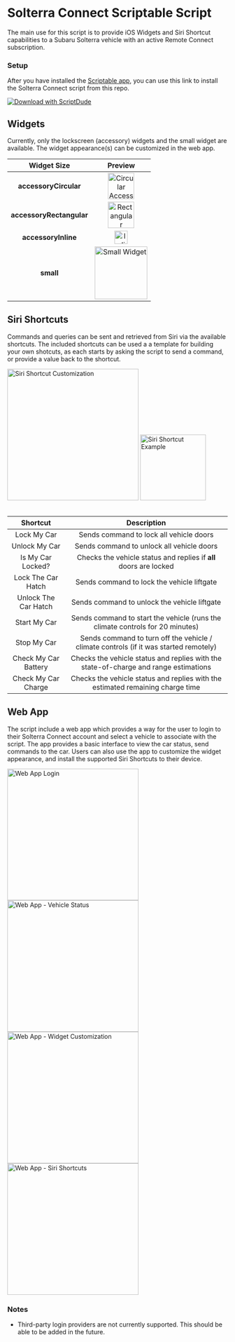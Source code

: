 # Solterra Connect Scriptable Script
The main use for this script is to provide iOS Widgets and Siri Shortcut capabilities to a Subaru Solterra vehicle with an active Remote Connect subscription.

### Setup
After you have installed the [Scriptable app](https://scriptable.app), you can use this link to install the Solterra Connect script from this repo.

[![Download with ScriptDude](https://scriptdu.de/download.svg)](https://scriptdu.de?name=Solterra%20Connect&source=https%3A%2F%2Fraw.githubusercontent.com%2FRossGGG%2FSolterraWidget%2Fmain%2FSolterra%2520Connect.js&docs=https%3A%2F%2Fgithub.com%2FRossGGG%2FSolterraWidget%2Fblob%2Fmain%2FREADME.md)

## Widgets
Currently, only the lockscreen (accessory) widgets and the small widget are available.  The widget appearance(s) can be customized in the web app.

| Widget Size | Preview |
| :---: | :---: |
| __accessoryCircular__ | <img src="https://github.com/RossGGG/SolterraWidget/assets/5018716/78f640f0-5dae-46cb-b01b-5b1f5fea69fa" alt="Circular Accessory Widget" height=60 /> |
| __accessoryRectangular__ | <img src="https://github.com/RossGGG/SolterraWidget/assets/5018716/4decd956-c442-4738-832f-528b4bb290f5" alt="Rectangular Accessory Widget" height=60 /> |
| __accessoryInline__ | <img src="https://github.com/RossGGG/SolterraWidget/assets/5018716/0beda685-10da-4041-88bf-520301fd8634" alt="Inline Accessory Widget" height=30 /> |
| __small__ | <img src="https://github.com/RossGGG/SolterraWidget/assets/5018716/a7a8ab2e-30c6-483a-83d5-1b4901b20e78" alt="Small Widget" height=120 /> |

## Siri Shortcuts
Commands and queries can be sent and retrieved from Siri via the available shortcuts.
The included shortcuts can be used a a template for building your own shotcuts, as each starts by asking the script to send a command, or provide a value back to the shortcut.

<img src="https://github.com/RossGGG/SolterraWidget/assets/5018716/86288875-21c0-411e-aae0-43dd0d26e5fd" alt="Siri Shortcut Customization" height=300 />
<img src="https://github.com/RossGGG/SolterraWidget/assets/5018716/551b2eb6-fc11-49e1-9a65-00c5e463e1b2" alt="Siri Shortcut Example" height=150 />
<br><br>

| Shortcut | Description |
| :----: | :----: |
| Lock My Car | Sends command to lock all vehicle doors |
| Unlock My Car | Sends command to unlock all vehicle doors |
| Is My Car Locked? | Checks the vehicle status and replies if __all__ doors are locked |
| Lock The Car Hatch | Sends command to lock the vehicle liftgate |
| Unlock The Car Hatch | Sends command to unlock the vehicle liftgate |
| Start My Car | Sends command to start the vehicle (runs the climate controls for 20 minutes) |
| Stop My Car | Sends command to turn off the vehicle / climate controls (if it was started remotely) |
| Check My Car Battery | Checks the vehicle status and replies with the state-of-charge and range estimations |
| Check My Car Charge | Checks the vehicle status and replies with the estimated remaining charge time |

## Web App
The script include a web app which provides a way for the user to login to their Solterra Connect account and select a vehicle to associate with the script.
The app provides a basic interface to view the car status, send commands to the car.
Users can also use the app to customize the widget appearance, and install the supported Siri Shortcuts to their device.

<img src="https://github.com/RossGGG/SolterraWidget/assets/5018716/469867bc-966e-4ecd-8d49-fcba5bf90bff" alt="Web App Login" height=300 />
<img src="https://github.com/RossGGG/SolterraWidget/assets/5018716/c37366d2-193c-4cea-8138-46d08f0a76b4" alt="Web App - Vehicle Status" height=300 />
<img src="https://github.com/RossGGG/SolterraWidget/assets/5018716/669186b8-9981-419e-b999-8356259e7809" alt="Web App - Widget Customization" height=300 />
<img src="https://github.com/RossGGG/SolterraWidget/assets/5018716/88c8f64e-fb25-4b41-a6a0-dde08acb4ce7" alt="Web App - Siri Shortcuts" height=300 />

### Notes
* Third-party login providers are not currently supported.  This should be able to be added in the future.
